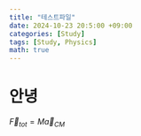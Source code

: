 ```yaml
---
title: "테스트파일"
date: 2024-10-23 20:5:00 +09:00
categories: [Study]
tags: [Study, Physics]
math: true
---
```


# 안녕

$\vec{F}_{tot} = M \vec{a}_{CM}$